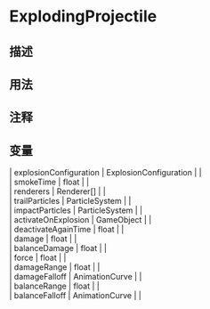 # ExplodingProjectile
## 描述

## 用法

## 注释

## 变量
| explosionConfiguration | ExplosionConfiguration |  |  
| smokeTime  | float |  |  
| renderers | Renderer[] |  |  
| trailParticles | ParticleSystem |  |  
| impactParticles | ParticleSystem |  |  
| activateOnExplosion | GameObject |  |  
| deactivateAgainTime  | float |  |  
| damage  | float |  |  
| balanceDamage  | float |  |  
| force  | float |  |  
| damageRange  | float |  |  
| damageFalloff | AnimationCurve |  |  
| balanceRange  | float |  |  
| balanceFalloff | AnimationCurve |  |  
